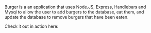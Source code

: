 Burger is a an application that uses Node.JS, Express, Handlebars and Mysql to allow the user to add burgers to the database, eat them, and update the database to remove burgers that have been eaten.

Check it out in action here:
